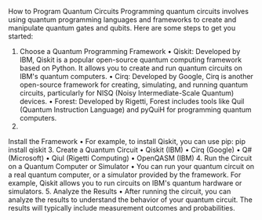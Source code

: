How to Program Quantum Circuits
Programming quantum circuits involves using quantum programming languages and frameworks to create and manipulate quantum gates and qubits. Here are some steps to get you started:
1. Choose a Quantum Programming Framework
•
Qiskit: Developed by IBM, Qiskit is a popular open-source quantum computing framework based on Python. It allows you to create and run quantum circuits on IBM's quantum computers.
•
Cirq: Developed by Google, Cirq is another open-source framework for creating, simulating, and running quantum circuits, particularly for NISQ (Noisy Intermediate-Scale Quantum) devices.
•
Forest: Developed by Rigetti, Forest includes tools like Quil (Quantum Instruction Language) and pyQuiH for programming quantum computers.
2.
Install the Framework
•
For example, to install Qiskit, you can use pip:
pip install qiskit
3.
Create a Quantum Circuit
•
Qiskit (IBM)
•
Cirq (Google)
•
Q# (Microsoft)
•
Qiul (Rigetti Computing)
•
OpenQASM (IBM)
4.
Run the Circuit on a Quantum Computer or Simulator
•
You can run your quantum circuit on a real quantum computer, or a simulator provided by the framework. For example, Qiskit allows you to run circuits on IBM's quantum hardware or simulators.
5.
Analyze the Results
•
After running the circuit, you can analyze the results to understand the behavior of your quantum circuit. The results will typically include measurement outcomes and probabilities.
